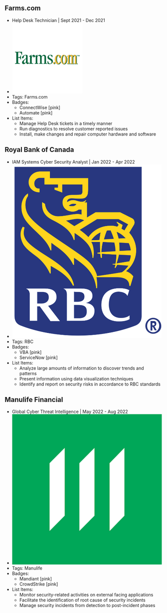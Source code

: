 ## Farms.com
- Help Desk Technician | Sept 2021 - Dec 2021
- ![Farms.com Logo](../assets/company1.png)
- Tags: Farms.com
- Badges:
  - ConnectWise [pink]
  - Automate [pink]
- List Items:
  - Manage Help Desk tickets in a timely manner
  - Run diagnostics to resolve customer reported issues
  - Install, make changes and repair computer hardware and software

## Royal Bank of Canada
- IAM Systems Cyber Security Analyst | Jan 2022 - Apr 2022
- ![RBC Logo](../assets/company2.png)
- Tags: RBC
- Badges:
  - VBA [pink]
  - ServiceNow [pink]
- List Items:
  - Analyze large amounts of information to discover trends and patterns
  - Present information using data visualization techniques
  - Identify and report on security risks in accordance to RBC standards

## Manulife Financial
- Global Cyber Threat Intelligence | May 2022 - Aug 2022
- ![Manulife Logo](../assets/company3.png)
- Tags: Manulife
- Badges:
  - Mandiant [pink]
  - CrowdStrike [pink]
- List Items:
  - Monitor security-related activities on external facing applications
  - Facilitate the identification of root cause of security incidents
  - Manage security incidents from detection to post-incident phases